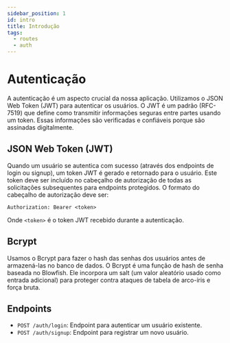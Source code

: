 ```yaml
---
sidebar_position: 1
id: intro
title: Introdução
tags:
  - routes
  - auth
---
```


# Autenticação

A autenticação é um aspecto crucial da nossa aplicação. Utilizamos o JSON Web Token (JWT) para autenticar os usuários. O JWT é um padrão (RFC-7519) que define como transmitir informações seguras entre partes usando um token. Essas informações são verificadas e confiáveis porque são assinadas digitalmente.

## JSON Web Token (JWT)

Quando um usuário se autentica com sucesso (através dos endpoints de login ou signup), um token JWT é gerado e retornado para o usuário. Este token deve ser incluído no cabeçalho de autorização de todas as solicitações subsequentes para endpoints protegidos. O formato do cabeçalho de autorização deve ser:

`Authorization: Bearer <token>`

Onde `<token>` é o token JWT recebido durante a autenticação.

## Bcrypt

Usamos o Bcrypt para fazer o hash das senhas dos usuários antes de armazená-las no banco de dados. O Bcrypt é uma função de hash de senha baseada no Blowfish. Ele incorpora um salt (um valor aleatório usado como entrada adicional) para proteger contra ataques de tabela de arco-íris e força bruta.

## Endpoints

- `POST /auth/login`: Endpoint para autenticar um usuário existente.
- `POST /auth/signup`: Endpoint para registrar um novo usuário.

